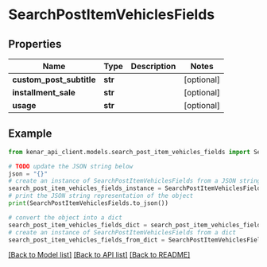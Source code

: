 # SearchPostItemVehiclesFields


## Properties

Name | Type | Description | Notes
------------ | ------------- | ------------- | -------------
**custom_post_subtitle** | **str** |  | [optional] 
**installment_sale** | **str** |  | [optional] 
**usage** | **str** |  | [optional] 

## Example

```python
from kenar_api_client.models.search_post_item_vehicles_fields import SearchPostItemVehiclesFields

# TODO update the JSON string below
json = "{}"
# create an instance of SearchPostItemVehiclesFields from a JSON string
search_post_item_vehicles_fields_instance = SearchPostItemVehiclesFields.from_json(json)
# print the JSON string representation of the object
print(SearchPostItemVehiclesFields.to_json())

# convert the object into a dict
search_post_item_vehicles_fields_dict = search_post_item_vehicles_fields_instance.to_dict()
# create an instance of SearchPostItemVehiclesFields from a dict
search_post_item_vehicles_fields_from_dict = SearchPostItemVehiclesFields.from_dict(search_post_item_vehicles_fields_dict)
```
[[Back to Model list]](../README.md#documentation-for-models) [[Back to API list]](../README.md#documentation-for-api-endpoints) [[Back to README]](../README.md)


